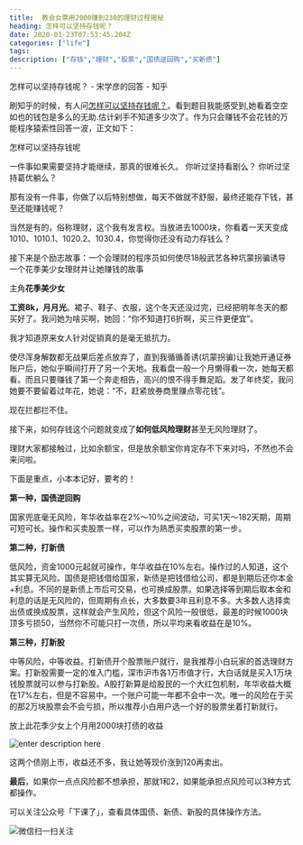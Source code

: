 ```yaml
---
title:  教会女票用2000赚到230的理财过程揭秘
heading: 怎样可以坚持存钱呢？
date: 2020-01-23T07:53:45.204Z
categories: ["life"]
tags: 
description: ["存钱","理财","股票","国债逆回购","买新债"]
---
```


怎样可以坚持存钱呢？ - 宋学彦的回答 - 知乎


刷知乎的时候，有人问[怎样可以坚持存钱呢？](https://www.zhihu.com/question/356689873/answer/983468181)。看到题目我能感受到,她看着空空如也的钱包是多么的无助.估计剁手不知道多少次了。作为只会赚钱不会花钱的万能程序猿索性回答一波，正文如下：

怎样可以坚持存钱呢

一件事如果需要坚持才能继续，那真的很难长久。
你听过坚持看剧么？
你听过坚持葛优躺么？


那有没有一件事，你做了以后特别想做，每天不做就不舒服，最终还能存下钱，甚至还能赚钱呢？


当然是有的，俗称理财，这个我有发言权。当放进去1000块，你看着一天天变成 1010、1010.1、1020.2、1030.4，你觉得你还没有动力存钱么？


接下来是个励志故事：一个会理财的程序员如何使尽18般武艺各种坑蒙拐骗诱导一个花季美少女理财并让她赚钱的故事



主角**花季美少女**

**工资8k，月月光**。裙子、鞋子、衣服，这个冬天还没过完，已经把明年冬天的都买好了。我问她为啥买啊，她回：“你不知道打6折啊，买三件更便宜”。


我才知道原来女人针对促销真的是毫无抵抗力。


使尽浑身解数都无战果后差点放弃了，直到我循循善诱(坑蒙拐骗)让我她开通证券账户后，她似乎瞬间打开了另一个天地。我看盘一般一个月懒得看一次，她每天都看。而且只要赚钱了第一个奔走相告，高兴的恨不得手舞足蹈。发了年终奖，我问她要不要留着过年花，她说：“不，赶紧放券商里赚点零花钱”。


现在拦都拦不住。


接下来，如何存钱这个问题就变成了**如何低风险理财**甚至无风险理财了。


理财大家都接触过，比如余额宝，但是放余额宝你肯定存不下来对吗，不然也不会来问啦。


下面是重点，小本本记好，要考的！


**第一种，国债逆回购**



国家兜底毫无风险，年华收益率在2%～10%之间波动，可买1天～182天期，周期可短可长。操作和买卖股票一样，可以作为熟悉买卖股票的第一步。


**第二种，打新债**

低风险，资金1000元起就可操作，年华收益在10%左右。操作过的人知道，这个其实算无风险。国债是把钱借给国家，新债是把钱借给公司，都是到期后还你本金+利息。不同的是新债上市后可交易，也可换成股票。如果选择等到期后取本金和利息的话是无风险的，但周期有点长，大多数要3年且利息不多。大多数人选择卖出债或换成股票，这样就会产生风险，但这个风险一般很低，最差的时候1000块顶多亏损50，当然你不可能只打一次债，所以平均来看收益在是10%。


**第三种，打新股**

中等风险，中等收益。打新债开个股票账户就行，是我推荐小白玩家的首选理财方案。打新股需要一定的准入门槛，深市沪市各1万市值才行，大白话就是买入1万块钱股票就可以参与打新股。A股打新算是给股民的一个大红包机制，年华收益大概在17%左右，但是不容易中。一个账户可能一年都不会中一次。唯一的风险在于买的那2万块股票会不会亏损，所以推荐小白用户选一个好的股票坐着打新就行。


放上此花季少女上个月用2000块打债的收益

![enter description here](https://gitee.com/smile365/blogimg/raw/master/sxy91/1579766202633.png)

这两个债刚上市，收益还不多，我让她等现价涨到120再卖出。


**最后**，如果你一点点风险都不想承担，那就1和2，如果能承担点风险可以3种方式都操作。


可以关注公众号「下课了」，查看具体国债、新债、新股的具体操作方法。

![微信扫一扫关注](https://gitee.com/smile365/blogimg/raw/master/sxy91/1579766328786.png)

